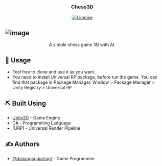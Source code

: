 <h3 align="center">Chess3D</h3>

<div align="center">

[![License](https://img.shields.io/badge/license-MIT-blue.svg)](/LICENSE)

</div>

![image](https://user-images.githubusercontent.com/34335647/207780985-131f5b05-b2a5-4bb5-810d-b6dd3776e45a.png)
---

<p align="center"> A simple chess game 3D with AI. 
    <br> 
</p>


## 🎈 Usage <a name="usage"></a>

- Feel free to clone and use it as you want.
- You need to install Universal RP package, before run the game. You can find that package in Package Manager. Window > Package Manager > Unity Registry > Universal RP.

## ⛏️ Built Using <a name = "built_using"></a>

- [Unity3D](https://www.unity.com/) - Game Engine
- [C#](https://learn.microsoft.com/en-us/dotnet/csharp/) - Programming Language
- [URP] - Universal Render Pipeline

## ✍️ Authors <a name = "authors"></a>

- [@danangsugiartogt](https://github.com/danangsugiartogt) - Game Programmer

